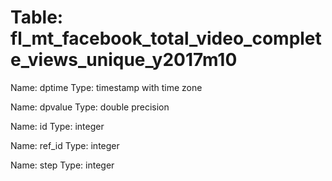 Table: fl_mt_facebook_total_video_complete_views_unique_y2017m10
================================================================

Name: dptime
Type: timestamp with time zone

Name: dpvalue
Type: double precision

Name: id
Type: integer

Name: ref_id
Type: integer

Name: step
Type: integer

